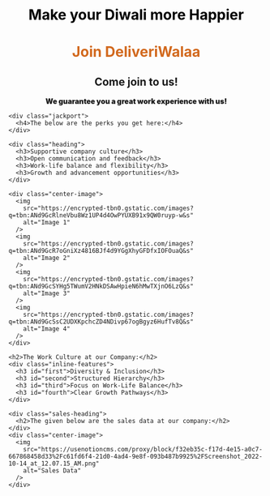 <!DOCTYPE html>
<html lang="en">
  <head>
    <meta charset="UTF-8" />
    <meta name="viewport" content="width=device-width, initial-scale=1.0" />
    <title>Join DeliveriWalaa</title>
    <style>
      /* Your CSS Styles */
      h1 {
        text-align: center;
        color: black;
      }
      #head {
        color: chocolate;
        text-align: center;
      }
      h2 {
        text-align: center;
      }
      #one {
        text-align: center;
        font-weight: 900;
      }
      img {
        height: 5cm;
        width: 7.5cm;
        border: 2px solid black;
        margin: 2px;
      }
      .heading {
        display: flex;
        justify-content: space-around;
        align-items: center;
      }
      h3 {
        margin: 0;
        text-align: center;
        flex: 1;
      }
      .inline-features {
        align-items: center;
        display: flex;
        gap: 0.5rem;
      }
      .inline-features h3:not(:last-child)::after {
        content: " <=> ";
        margin-left: 0.4rem;
        margin-right: 0.4rem;
        color: #555;
      }
      #first {
        position: relative;
        left: 5%;
      }
      #second {
        position: relative;
        left: 10%;
      }
      #third {
        position: relative;
        left: 15%;
      }
      #fourth {
        position: relative;
        left: 20%;
      }
      .sales-heading {
        color: black;
        align-items: center;
        text-align: center;
      }
      .center-image {
        display: flex;
        justify-content: center;
        text-align: center;
        height: 50vh;
      }
      .jackport {
        text-align: center;
        color: cadetblue;
      }
      .center-image img {
        width: 800px;
        height: 400px;
        object-fit: cover;
      }
    </style>
  </head>
  <body>
    <h1>Make your Diwali more Happier</h1>
    <h1 id="head">Join DeliveriWalaa</h1>
    <h2>Come join to us!</h2>
    <p id="one">We guarantee you a great work experience with us!</p>

    <div class="jackport">
      <h4>The below are the perks you get here:</h4>
    </div>

    <div class="heading">
      <h3>Supportive company culture</h3>
      <h3>Open communication and feedback</h3>
      <h3>Work-life balance and flexibility</h3>
      <h3>Growth and advancement opportunities</h3>
    </div>

    <div class="center-image">
      <img
        src="https://encrypted-tbn0.gstatic.com/images?q=tbn:ANd9GcRlneVbu8Wz1UP4d4OwPYUXB91x9QW0ruyp-w&s"
        alt="Image 1"
      />
      <img
        src="https://encrypted-tbn0.gstatic.com/images?q=tbn:ANd9GcR7oGniXz4816BJf4d9YGgXhyGFDfxIOFOuaQ&s"
        alt="Image 2"
      />
      <img
        src="https://encrypted-tbn0.gstatic.com/images?q=tbn:ANd9GcSYHg5TWumV2HNkDSAwHpieN6hMwTXjnO6LzQ&s"
        alt="Image 3"
      />
      <img
        src="https://encrypted-tbn0.gstatic.com/images?q=tbn:ANd9GcSsC2UDXKpchcZD4NDivp67ogBgyz6HufTv8Q&s"
        alt="Image 4"
      />
    </div>

    <h2>The Work Culture at our Company:</h2>
    <div class="inline-features">
      <h3 id="first">Diversity & Inclusion</h3>
      <h3 id="second">Structured Hierarchy</h3>
      <h3 id="third">Focus on Work-Life Balance</h3>
      <h3 id="fourth">Clear Growth Pathways</h3>
    </div>

    <div class="sales-heading">
      <h2>The given below are the sales data at our company:</h2>
    </div>
    <div class="center-image">
      <img
        src="https://usenotioncms.com/proxy/block/f32eb35c-f17d-4e15-a0c7-667868458d33%2Fc61fd6f4-21d0-4ad4-9e8f-093b487b9925%2FScreenshot_2022-10-14_at_12.07.15_AM.png"
        alt="Sales Data"
      />
    </div>
  </body>
</html>
